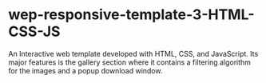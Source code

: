 # wep-responsive-template-3-HTML-CSS-JS
An Interactive web template developed with HTML, CSS, and JavaScript. Its major features is the gallery section where it contains a filtering algorithm for the images and a popup download window. 
